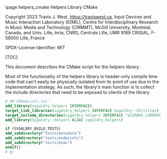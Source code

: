 \page helpers_cmake Helpers Library CMake

Copyright 2023 Travis J. West, https://traviswest.ca, Input Devices and Music
Interaction Laboratory (IDMIL), Centre for Interdisciplinary Research in Music
Media and Technology (CIRMMT), McGill University, Montréal, Canada, and Univ.
Lille, Inria, CNRS, Centrale Lille, UMR 9189 CRIStAL, F-59000 Lille, France

SPDX-License-Identifier: MIT

[TOC]

This document describes the CMake script for the helpers library.

Most of the functionality of the helpers library is header-only compile time
code that can't easily be physically isolated from its point of use due to the
implementation strategy. As such, the library's main function is to collect the
include directories that need to be exposed to clients of the library.

```cmake
# @#'CMakeLists.txt'
add_library(sygaldry_helpers INTERFACE)
target_link_libraries(sygaldry_helpers INTERFACE Sygaldry::Utilities)
target_include_directories(sygaldry_helpers INTERFACE "${CMAKE_CURRENT_LIST_DIR}")
add_library(Sygaldry::Helpers ALIAS sygaldry_helpers)

if (SYGALDRY_BUILD_TESTS)
add_subdirectory("tests/metadata")
add_subdirectory("tests/endpoints")
add_subdirectory("tests/mimu")
endif()
# @/
```
